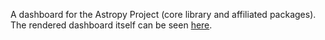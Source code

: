 A dashboard for the Astropy Project (core library and affiliated packages).  The rendered dashboard itself can be seen [here](http://www.astropy.org/astropy-dashboard/status.html).
